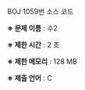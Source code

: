 BOJ 1059번 소스 코드

<b>※ 문제 이름</b> : 수2

<b>※ 제한 시간</b> : 2 초

<b>※ 제한 메모리</b> : 128 MB

<b>※ 제출 언어</b> : C